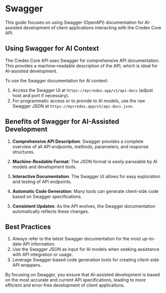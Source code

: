 # Swagger

This guide focuses on using Swagger (OpenAPI) documentation for AI-assisted development of client applications interacting with the Credex Core API.

## Using Swagger for AI Context

The Credex Core API uses Swagger for comprehensive API documentation. This provides a machine-readable description of the API, which is ideal for AI-assisted development.

To use the Swagger documentation for AI context:

1. Access the Swagger UI at `https://mycredex.app/v1/api-docs` (adjust host and port if necessary).
2. For programmatic access or to provide to AI models, use the raw Swagger JSON at `https://mycredex.app/v1/api-docs.json`.

## Benefits of Swagger for AI-Assisted Development

1. **Comprehensive API Description**: Swagger provides a complete overview of all API endpoints, methods, parameters, and response structures.

2. **Machine-Readable Format**: The JSON format is easily parseable by AI models and development tools.

3. **Interactive Documentation**: The Swagger UI allows for easy exploration and testing of API endpoints.

4. **Automatic Code Generation**: Many tools can generate client-side code based on Swagger specifications.

5. **Consistent Updates**: As the API evolves, the Swagger documentation automatically reflects these changes.

## Best Practices

1. Always refer to the latest Swagger documentation for the most up-to-date API information.
2. Use the Swagger JSON as input for AI models when seeking assistance with API integration or usage.
3. Leverage Swagger-based code generation tools for creating client-side API wrappers.

By focusing on Swagger, you ensure that AI-assisted development is based on the most accurate and current API specifications, leading to more efficient and error-free development of client applications.
